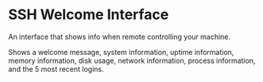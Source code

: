 # SSH Welcome Interface
An interface that shows info when remote controlling your machine.

Shows a welcome message, system information, uptime information, memory information, disk usage, network information, process information, and the 5 most recent logins.
